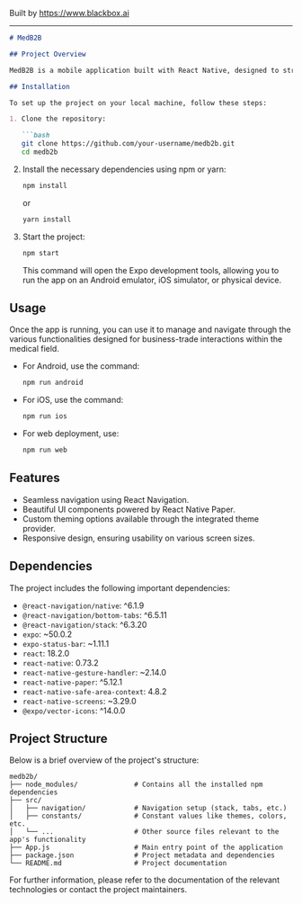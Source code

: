 
Built by https://www.blackbox.ai

---

```markdown
# MedB2B

## Project Overview

MedB2B is a mobile application built with React Native, designed to streamline business managed relationships in the medical industry. The app integrates seamlessly with Expo for efficient development, providing features like navigation and responsive design using React Native Paper.

## Installation

To set up the project on your local machine, follow these steps:

1. Clone the repository:

   ```bash
   git clone https://github.com/your-username/medb2b.git
   cd medb2b
   ```

2. Install the necessary dependencies using npm or yarn:

   ```bash
   npm install
   ```

   or

   ```bash
   yarn install
   ```

3. Start the project:

   ```bash
   npm start
   ```

   This command will open the Expo development tools, allowing you to run the app on an Android emulator, iOS simulator, or physical device.

## Usage

Once the app is running, you can use it to manage and navigate through the various functionalities designed for business-trade interactions within the medical field.

- For Android, use the command:

  ```bash
  npm run android
  ```

- For iOS, use the command:

  ```bash
  npm run ios
  ```

- For web deployment, use:

  ```bash
  npm run web
  ```

## Features

- Seamless navigation using React Navigation.
- Beautiful UI components powered by React Native Paper.
- Custom theming options available through the integrated theme provider.
- Responsive design, ensuring usability on various screen sizes.

## Dependencies

The project includes the following important dependencies:

- `@react-navigation/native`: ^6.1.9
- `@react-navigation/bottom-tabs`: ^6.5.11
- `@react-navigation/stack`: ^6.3.20
- `expo`: ~50.0.2
- `expo-status-bar`: ~1.11.1
- `react`: 18.2.0
- `react-native`: 0.73.2
- `react-native-gesture-handler`: ~2.14.0
- `react-native-paper`: ^5.12.1
- `react-native-safe-area-context`: 4.8.2
- `react-native-screens`: ~3.29.0
- `@expo/vector-icons`: ^14.0.0

## Project Structure

Below is a brief overview of the project's structure:

```
medb2b/
├── node_modules/              # Contains all the installed npm dependencies
├── src/
│   ├── navigation/            # Navigation setup (stack, tabs, etc.)
│   ├── constants/             # Constant values like themes, colors, etc.
│   └── ...                    # Other source files relevant to the app's functionality
├── App.js                     # Main entry point of the application
├── package.json               # Project metadata and dependencies
└── README.md                  # Project documentation
```

For further information, please refer to the documentation of the relevant technologies or contact the project maintainers.
```